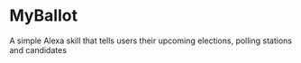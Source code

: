 # MyBallot
A simple Alexa skill that tells users their upcoming elections, polling stations and candidates
